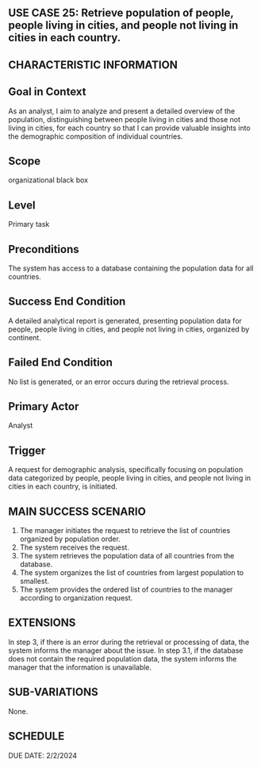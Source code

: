 USE CASE 25: Retrieve population of people, people living in cities, and people not living in cities in each country.
---------------------------------------------------------------------------------------------------

CHARACTERISTIC INFORMATION
------------------------------------------------------------------

Goal in Context
---------------------------------

As an analyst, I aim to analyze and present a detailed overview of the population, distinguishing between people living in cities and those not living in cities, for each country so that I can provide valuable insights into the demographic composition of individual countries.



Scope
---------------------------------

organizational black box

Level
---------------------------------

Primary task

Preconditions
---------------------------------

The system has access to a database containing the population data for all countries.


Success End Condition
---------------------------------

A detailed analytical report is generated, presenting population data for people, people living in cities, and people not living in cities, organized by continent.


Failed End Condition
---------------------------------

No list is generated, or an error occurs during the retrieval process.


Primary Actor
---------------------------------


Analyst


Trigger
---------------------------------

A request for demographic analysis, specifically focusing on population data categorized by people, people living in cities, and people not living in cities in each country, is initiated.


MAIN SUCCESS SCENARIO
---------------------------------

1. The manager initiates the request to retrieve the list of countries organized by population order.
2. The system receives the request.
3. The system retrieves the population data of all countries from the database.
4. The system organizes the list of countries from largest population to smallest.
5. The system provides the ordered list of countries to the manager according to organization request. 



EXTENSIONS
---------------------------------

In step 3, if there is an error during the retrieval or processing of data, the system informs the manager about the issue.
In step 3.1, if the database does not contain the required population data, the system informs the manager that the information is unavailable.


SUB-VARIATIONS
---------------------------------
  
None.


SCHEDULE
---------------------------------

DUE DATE: 2/2/2024

